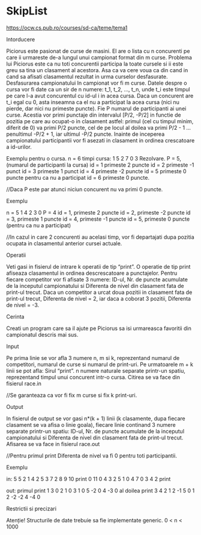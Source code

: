 # SkipList

https://ocw.cs.pub.ro/courses/sd-ca/teme/tema1


Intorducere

Piciorus este pasionat de curse de masini. El are o lista cu n concurenti pe care ii urmareste de-a lungul unui campionat format din m curse. Problema lui Piciorus este ca nu toti concurentii participa la toate cursele si ii este greu sa tina un clasament al acestora. Asa ca va cere voua ca din cand in cand sa afisati clasamentul rezultat in urma curselor desfasurate.
Desfasurarea campionatului
In campionat vor fi m curse. Datele despre o cursa vor fi date ca un sir de n numere: t_1, t_2, …, t_n, unde t_i este timpul pe care l-a avut concurentul cu id-ul i in acea cursa. 
Daca un concurent are t_i egal cu 0, asta inseamna ca el nu a participat la acea cursa (nici nu pierde, dar nici nu primeste puncte).
Fie P numarul de participanti ai unei curse. Acestia vor primi punctaje din intervalul [P/2, -P/2] in functie de pozitia pe care au ocupat-o in clasament astfel: primul (cel cu timpul minim, diferit de 0) va primi P/2 puncte, cel de pe locul al doilea va primi P/2 - 1 … penultimul -P/2 + 1, iar ultimul -P/2 puncte.
Inainte de inceperea campionatului participantii vor fi asezati in clasament in ordinea crescatoare a id-urilor.


Exemplu pentru o cursa.
n = 6
timpi cursa: 1 5 2 7 0 3
Rezolvare. P = 5, (numarul de participanti la cursa)
id = 1 primeste 2 puncte
id = 2 primeste -1 punct
id = 3 primeste 1 punct
id = 4 primeste -2 puncte
id = 5 primeste 0 puncte pentru ca nu a participat
id = 6 primeste 0 puncte.

//Daca P este par atunci niciun concurent nu va primi 0 puncte.


Exemplu

n = 5
1 4 2 3 0
P = 4
id = 1, primeste 2 puncte
id = 2, primeste -2 puncte
id = 3, primeste 1 puncte
id = 4, primeste -1 puncte
id = 5, primeste 0 puncte (pentru ca nu a participat)

//In cazul in care 2 concurenti au acelasi timp, vor fi departajati dupa pozitia ocupata in clasamentul anterior cursei actuale.


Operatii

Veti gasi in fisierul de intrare k operatii de tip “print”.
O operatie de tip print afiseaza clasamentul in ordinea descrescatoare a punctajelor.
Pentru fiecare competitor vor fi afisate 3 numere: ID-ul, Nr. de puncte acumulate de la inceputul campionatului si Diferenta de nivel din clasament fata de print-ul trecut.
Daca un competitor a urcat doua pozitii in clasament fata de print-ul trecut, Diferenta de nivel = 2, iar daca a coborat 3 pozitii, Diferenta de nivel = -3.


Cerinta

Creati un program care sa il ajute pe Piciorus sa isi urmareasca favoritii din campionatul descris mai sus.


Input

Pe prima linie se vor afla 3 numere n, m si k, reprezentand numarul de competitori, numarul de curse si numarul de print-uri.
Pe urmatoarele m + k linii se pot afla:
Sirul “print”.
n numere naturale separate printr-un spatiu, reprezentand timpul unui concurent intr-o cursa.
Citirea se va face din fisierul race.in

//Se garanteaza ca vor fi fix m curse si fix k print-uri.


Output

In fisierul de output se vor gasi n*(k + 1) linii (k clasamente, dupa fiecare clasament se va afisa o linie goala), fiecare linie continand 3 numere separate printr-un spatiu: ID-ul, Nr. de puncte acumulate de la inceputul campionatului si Diferenta de nivel din clasament fata de print-ul trecut.
Afisarea se va face in fisierul race.out

//Pentru primul print Diferenta de nivel va fi 0 pentru toti participantii.


Exemplu

in:
5 5 2
1 4 2 5 3
7 2 8 9 10
print
0 11 0 4 3
2 5 1 0 4
7 0 3 4 2
print

out:
primul print
1 3 0
2 1 0
3 1 0
5 -2 0
4 -3 0
al doilea print
3 4 2
1 2 -1
5 0 1
2 -2 -2
4 -4 0

Restrictii si precizari

Atenție! Structurile de date trebuie sa fie implementate generic.
0 < n < 1000
